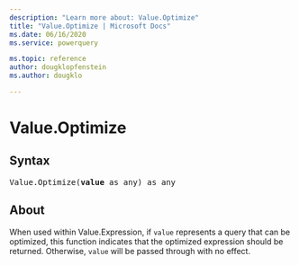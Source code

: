 ```yaml
---
description: "Learn more about: Value.Optimize"
title: "Value.Optimize | Microsoft Docs"
ms.date: 06/16/2020
ms.service: powerquery

ms.topic: reference
author: dougklopfenstein
ms.author: dougklo

---
```

# Value.Optimize

## Syntax

<pre>
Value.Optimize(<b>value</b> as any) as any
</pre>
  
## About  
When used within Value.Expression, if `value` represents a query that can be optimized, this function indicates that the optimized expression should be returned. Otherwise, `value` will be passed through with no effect.
